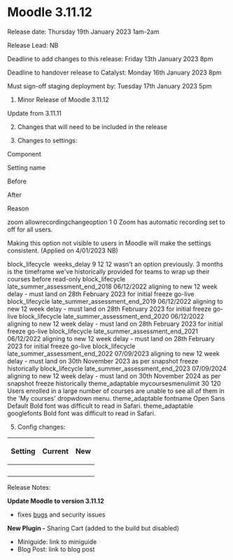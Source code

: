 # Moodle 3.11.12

Release date: Thursday 19th January 2023 1am-2am

Release Lead: NB

Deadline to add changes to this release: Friday 13th January 2023 8pm

Deadline to handover release to Catalyst: Monday 16th January 2023 8pm

Must sign-off staging deployment by: Tuesday 17th January 2023 5pm

1) Minor Release of Moodle 3.11.12

Update from 3.11.11

2) Changes that will need to be included in the release

4) Changes to settings:

Component

Setting name

Before

After

Reason

zoom
allowrecordingchangeoption
1
0
Zoom has automatic recording set to off for all users. 

Making this option not visible to users in Moodle will make the settings consistent. (Applied on 4/01/2023 NB) 

block\_lifecycle 
weeks\_delay
9
12
12 wasn't an option previously. 3 months is the timeframe we've historically provided for teams to wrap up their courses before read-only
block\_lifecycle
late\_summer\_assessment\_end\_2018
06/12/2022
aligning to new 12 week delay - must land on 28th February 2023 for initial freeze go-live
block\_lifecycle
late\_summer\_assessment\_end\_2019
06/12/2022
aligning to new 12 week delay - must land on 28th February 2023 for initial freeze go-live
block\_lifecycle
late\_summer\_assessment\_end\_2020
06/12/2022
aligning to new 12 week delay - must land on 28th February 2023 for initial freeze go-live
block\_lifecycle
late\_summer\_assessment\_end\_2021
06/12/2022
aligning to new 12 week delay - must land on 28th February 2023 for initial freeze go-live
block\_lifecycle
late\_summer\_assessment\_end\_2022
07/09/2023
aligning to new 12 week delay - must land on 30th November 2023 as per snapshot freeze historically
block\_lifecycle
late\_summer\_assessment\_end\_2023
07/09/2024
aligning to new 12 week delay - must land on 30th November 2024 as per snapshot freeze historically
theme\_adaptable
mycoursesmenulimit
30
120
Users enrolled in a large number of courses are unable to see all of them in the 'My courses' dropwdown menu.
theme\_adaptable
fontname
Open Sans
Default
Bold font was difficult to read in Safari.
theme\_adaptable
googlefonts
Bold font was difficult to read in Safari.

5) Config changes:

<table>
<thead>
<tr class="header">
<th>Setting</th>
<th>Current</th>
<th><div class="content-wrapper">
<p>New</p>
</div></th>
</tr>
</thead>
<tbody>
<tr class="odd">
<td><br />
</td>
<td><br />
</td>
<td><br />
</td>
</tr>
</tbody>
</table>

Release Notes:

**Update Moodle to version 3.11.12**

-   fixes [bugs](https://docs.moodle.org/dev/Moodle_3.11.12_release_notes) and security issues

**New Plugin -** Sharing Cart (added to the build but disabled) 

-   Miniguide: link to miniguide
-   Blog Post: link to blog post

